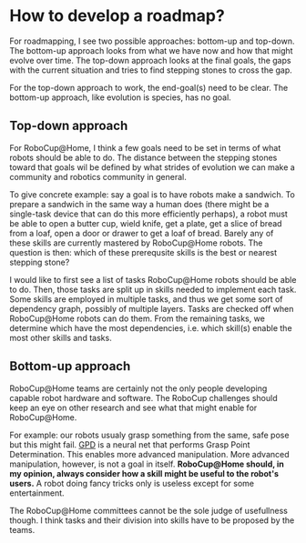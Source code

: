 How to develop a roadmap?
=========================

For roadmapping, I see two possible approaches: bottom-up and top-down. 
The bottom-up approach looks from what we have now and how that might evolve over time. 
The top-down approach looks at the final goals, the gaps with the current situation and tries to find stepping stones to cross the gap. 

For the top-down approach to work, the end-goal(s) need to be clear.
The bottom-up approach, like evolution is species, has no goal. 

Top-down approach
-----------------
For RoboCup@Home, I think a few goals need to be set in terms of what robots should be able to do. The distance between the stepping stones toward that goals wil be defined by what strides of evolution we can make a community and robotics community in general. 

To give concrete example: say a goal is to have robots make a sandwich. To prepare a sandwich in the same way a human does (there might be a single-task device that can do this more efficiently perhaps), a robot must be able to open a butter cup, wield knife, get a plate, get a slice of bread from a loaf, open a door or drawer to get a loaf of bread. 
Barely any of these skills are currently mastered by RoboCup@Home robots. 
The question is then: which of these prerequsite skills is the best or nearest stepping stone? 

I would like to first see a list of tasks RoboCup@Home robots should be able to do. 
Then, those tasks are split up in skills needed to implement each task. Some skills are employed in multiple tasks, and thus we get some sort of dependency graph, possibly of multiple layers.
Tasks are checked off when RoboCup@Home robots can do them. 
From the remaining tasks, we determine which have the most dependencies, i.e. which skill(s) enable the most other skills and tasks.

Bottom-up approach
------------------
RoboCup@Home teams are certainly not the only people developing capable robot hardware and software. The RoboCup challenges should keep an eye on other research and see what that might enable for RoboCup@Home.

For example: our robots usualy grasp something from the same, safe pose but this might fail. [GPD](https://github.com/atenpas/gpd) is a neural net that performs Grasp Point Determination. This enables more advanced manipulation. 
More advanced manipulation, however, is not a goal in itself. 
**RoboCup@Home should, in my opinion, always consider how a skill might be useful to the robot's users.**
A robot doing fancy tricks only is useless except for some entertainment. 

The RoboCup@Home committees cannot be the sole judge of usefullness though.
I think tasks and their division into skills have to be proposed by the teams.